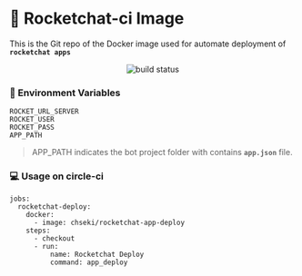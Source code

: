 # :rocket: Rocketchat-ci Image

This is the Git repo of the Docker image used for automate deployment of **`rocketchat apps`**

<p align="center">
  <img src="https://img.shields.io/docker/cloud/build/chseki/rocketchat-app-deploy" alt="build status"></a>
</p>


### :book:  Environment Variables 
    ROCKET_URL_SERVER
    ROCKET_USER
    ROCKET_PASS
    APP_PATH
    
>APP_PATH indicates the bot project folder with contains **`app.json`** file.


### :computer: Usage on circle-ci

    jobs:
      rocketchat-deploy:
        docker:
          - image: chseki/rocketchat-app-deploy
        steps:
          - checkout
          - run:
              name: Rocketchat Deploy
              command: app_deploy
        

